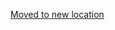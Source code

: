 [Moved to new location](https://github.com/DataTalksClub/machine-learning-zoomcamp/blob/master/09-serverless/05-docker-image.md)